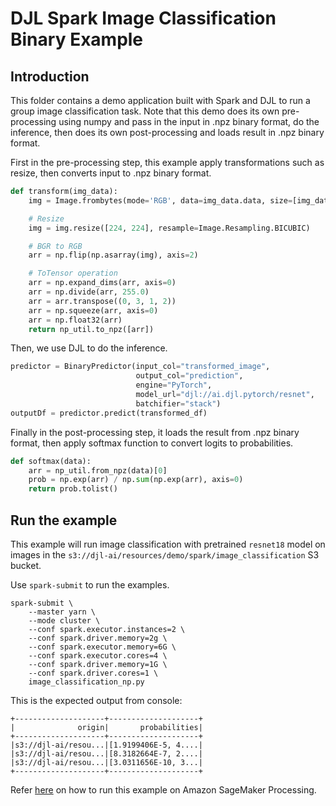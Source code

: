 # DJL Spark Image Classification Binary Example

## Introduction

This folder contains a demo application built with Spark and DJL to run a group image classification task.
Note that this demo does its own pre-processing using numpy and pass in the input in .npz binary format, do
the inference, then does its own post-processing and loads result in .npz binary format.

First in the pre-processing step, this example apply transformations such as resize, then converts input to
.npz binary format.

```python
def transform(img_data):
    img = Image.frombytes(mode='RGB', data=img_data.data, size=[img_data.width, img_data.height])

    # Resize
    img = img.resize([224, 224], resample=Image.Resampling.BICUBIC)

    # BGR to RGB
    arr = np.flip(np.asarray(img), axis=2)

    # ToTensor operation
    arr = np.expand_dims(arr, axis=0)
    arr = np.divide(arr, 255.0)
    arr = arr.transpose((0, 3, 1, 2))
    arr = np.squeeze(arr, axis=0)
    arr = np.float32(arr)
    return np_util.to_npz([arr])
```

Then, we use DJL to do the inference.

```python
predictor = BinaryPredictor(input_col="transformed_image",
                            output_col="prediction",
                            engine="PyTorch",
                            model_url="djl://ai.djl.pytorch/resnet",
                            batchifier="stack")
outputDf = predictor.predict(transformed_df)
```

Finally in the post-processing step, it loads the result from .npz binary format, then apply softmax function to
convert logits to probabilities.

```python
def softmax(data):
    arr = np_util.from_npz(data)[0]
    prob = np.exp(arr) / np.sum(np.exp(arr), axis=0)
    return prob.tolist()
```

## Run the example

This example will run image classification with pretrained `resnet18` model on images in the
`s3://djl-ai/resources/demo/spark/image_classification` S3 bucket.

Use `spark-submit` to run the examples.

```
spark-submit \
    --master yarn \
    --mode cluster \
    --conf spark.executor.instances=2 \
    --conf spark.driver.memory=2g \
    --conf spark.executor.memory=6G \
    --conf spark.executor.cores=4 \
    --conf spark.driver.memory=1G \
    --conf spark.driver.cores=1 \
    image_classification_np.py
```

This is the expected output from console:
```
+--------------------+--------------------+
|              origin|       probabilities|
+--------------------+--------------------+
|s3://djl-ai/resou...|[1.9199406E-5, 4....|
|s3://djl-ai/resou...|[8.3182664E-7, 2....|
|s3://djl-ai/resou...|[3.0311656E-10, 3...|
+--------------------+--------------------+
```

Refer [here](https://github.com/deepjavalibrary/djl-demo/blob/master/aws/sagemaker/processing/djl_sagemaker_spark_processing_binary/djl_sagemaker_spark_processing_binary.ipynb)
on how to run this example on Amazon SageMaker Processing.

